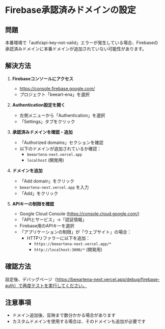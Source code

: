 # Firebase承認済みドメインの設定

## 問題
本番環境で「auth/api-key-not-valid」エラーが発生している場合、Firebaseの承認済みドメインに本番ドメインが追加されていない可能性があります。

## 解決方法

1. **Firebaseコンソールにアクセス**
   - https://console.firebase.google.com/
   - プロジェクト「beeart-ena」を選択

2. **Authentication設定を開く**
   - 左側メニューから「Authentication」を選択
   - 「Settings」タブをクリック

3. **承認済みドメインを確認・追加**
   - 「Authorized domains」セクションを確認
   - 以下のドメインが追加されているか確認：
     - `beeartena-next.vercel.app`
     - `localhost` (開発用)
   
4. **ドメインを追加**
   - 「Add domain」をクリック
   - `beeartena-next.vercel.app` を入力
   - 「Add」をクリック

5. **APIキーの制限を確認**
   - Google Cloud Console (https://console.cloud.google.com/)
   - 「APIとサービス」→「認証情報」
   - Firebase用のAPIキーを選択
   - 「アプリケーションの制限」が「ウェブサイト」の場合：
     - HTTPリファラーに以下を追加：
       - `https://beeartena-next.vercel.app/*`
       - `http://localhost:3000/*` (開発用)

## 確認方法
設定後、デバッグページ（https://beeartena-next.vercel.app/debug/firebase-auth）で再度テストを実行してください。

## 注意事項
- ドメイン追加後、反映まで数分かかる場合があります
- カスタムドメインを使用する場合は、そのドメインも追加が必要です